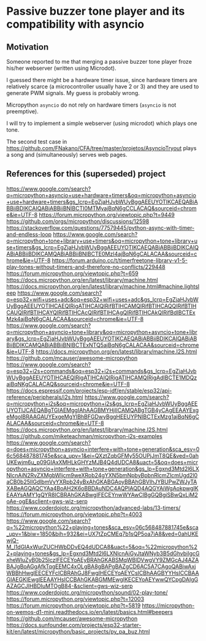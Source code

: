 # Passive buzzer tone player and its compatibility with asyncio

## Motivation

Someone reported to me that merging a passive buzzer tone player froze his/her webserver (written using Microdot).

I guessed there might be a hardware timer issue, since hardware timers are relatively scarce (a microcontroller usually have 2 or 3) and they are used to generate PWM signals. My guess is probably wrong.

Micropython `asyncio` do not rely on hardware timers (`asyncio` is not preemptive). 

I will try to implement a simple webserver (using microdot) which plays one tone.

The second test case in https://github.com/FNakano/CFA/tree/master/projetos/AsyncioTryout plays a song and (simultaneously) serves web pages.

## References for this (superseded) project

https://www.google.com/search?q=micropython+asyncio+use+hardware+timers&oq=micropython+asyncio+use+hardware+timers&gs_lcrp=EgZjaHJvbWUyBggAEEUYOTIKCAEQABiABBiiBDIKCAIQABiABBiiBNIBCTI0MTMyajBqN6gCCLACAQ&sourceid=chrome&ie=UTF-8
https://forum.micropython.org/viewtopic.php?t=9449
https://github.com/orgs/micropython/discussions/12598
https://stackoverflow.com/questions/77579445/python-async-with-timer-and-endless-loop
https://www.google.com/search?q=micropython+tone+library+use+timers&oq=micropython+tone+library+use+timers&gs_lcrp=EgZjaHJvbWUyBggAEEUYOTIKCAEQABiABBiiBDIKCAIQABiABBiiBDIKCAMQABiABBiiBNIBCTE0MzI4ajBqN6gCALACAA&sourceid=chrome&ie=UTF-8
https://forum.arduino.cc/t/timerfreetone-library-v1-5-play-tones-without-timers-and-therefore-no-conflicts/229448
https://forum.micropython.org/viewtopic.php?t=659
https://docs.micropython.org/en/latest/library/machine.html
https://docs.micropython.org/en/latest/library/machine.html#machine.lightsleep
https://www.google.com/search?q=esp32+wifi+uses+adc&oq=esp32+wifi+uses+adc&gs_lcrp=EgZjaHJvbWUyBggAEEUYOTIHCAEQIRigATIHCAIQIRifBTIHCAMQIRifBTIHCAQQIRifBTIHCAUQIRifBTIHCAYQIRifBTIHCAcQIRifBTIHCAgQIRifBTIHCAkQIRifBdIBCTExMzk4ajBqN6gCALACAA&sourceid=chrome&ie=UTF-8
https://www.google.com/search?q=micropython+asyncio+tone+library&oq=micropython+asyncio+tone+library&gs_lcrp=EgZjaHJvbWUyBggAEEUYOTIKCAEQABiABBiiBDIKCAIQABiABBiiBDIKCAMQABiABBiiBNIBCTExNTQ5ajBqN6gCALACAA&sourceid=chrome&ie=UTF-8
https://docs.micropython.org/en/latest/library/machine.I2S.html
https://github.com/mcauser/awesome-micropython
https://www.google.com/search?q=esp32+i2s+commands&oq=esp32+i2s+commands&gs_lcrp=EgZjaHJvbWUyBggAEEUYOTIHCAEQIRigATIHCAIQIRigATIHCAMQIRigAdIBCTE1MDQzajBqNKgCALACAQ&sourceid=chrome&ie=UTF-8
https://docs.espressif.com/projects/esp-idf/en/stable/esp32/api-reference/peripherals/i2s.html
https://www.google.com/search?q=micropython+i2s&oq=micropython+i2s&gs_lcrp=EgZjaHJvbWUyBggAEEUYOTIJCAEQABgTGIAEMggIAhAAGBMYHjIICAMQABgTGB4yCAgEEAAYExgeMgoIBRAAGAUYExgeMgYIBhBFGDwyBggHEEUYPNIBCTExMzg1ajBqN6gCALACAA&sourceid=chrome&ie=UTF-8
https://docs.micropython.org/en/latest/library/machine.I2S.html
https://github.com/miketeachman/micropython-i2s-examples
https://www.google.com/search?q=does+micropython+asyncio+interfere+with+tone+generation&sca_esv=06c568487881745e&sca_upv=1&ei=QXztZqbGFMy55OUPjJmT8QE&ved=0ahUKEwjm6u_p09GIAxXMHLkGHYzMJB4Q4dUDCA8&uact=5&oq=does+micropython+asyncio+interfere+with+tone+generation&gs_lp=Egxnd3Mtd2l6LXNlcnAiN2RvZXMgbWljcm9weXRob24gYXN5bmNpbyBpbnRlcmZlcmUgd2l0aCB0b25lIGdlbmVyYXRpb24yBxAhGKABGAoyBBAhGBVIhJYBUPwZWJyTAXABeAGQAQCYAa4BoAH2K6oBBDAuNDC4AQPIAQD4AQGYAiWgAokpwgIKEAAYsAMY1gQYR8ICBRAhGKABwgIFECEYnwWYAwCIBgGQBgiSBwQxLjM2oAe-ogE&sclient=gws-wiz-serp
https://www.coderdojotc.org/micropython/advanced-labs/13-timers/
https://forum.micropython.org/viewtopic.php?t=4003
https://www.google.com/search?q=%22micropython%22+playing+tones&sca_esv=06c568487881745e&sca_upv=1&biw=1850&bih=932&ei=UX7tZpCMEq7b1sQP5oa7iA8&ved=0ahUKEwjQ-M_l1dGIAxWurZUCHWbDDvEQ4dUDCA8&uact=5&oq=%22micropython%22+playing+tones&gs_lp=Egxnd3Mtd2l6LXNlcnAiGyJtaWNyb3B5dGhvbiIgcGxheWluZyB0b25lczIFECEYoAEyBRAhGKABSMqWBlDVwgVY9ZMGcAJ4AZABAJgBoAGgAfkTqgEEMC4xOLgBA8gBAPgBAZgCD6AC5A7CAgoQABiwAxjWBBhHwgIEECEYFcICBRAhGJ8FwgIHECEYoAEYCsICBhAAGBYYHsICCBAAGIAEGKIEwgIEEAAYHsICCBAhGKABGMMEwgIKECEYoAEYwwQYCpgDAIgGAZAGCJIHBDIuMTOgB84-&sclient=gws-wiz-serp
https://www.coderdojotc.org/micropython/sound/02-play-tone/
https://forum.micropython.org/viewtopic.php?t=12003
https://forum.micropython.org/viewtopic.php?t=5819
https://micropython-on-wemos-d1-mini.readthedocs.io/en/latest/basics.html#beepers
https://github.com/mcauser/awesome-micropython
https://docs.sunfounder.com/projects/esp32-starter-kit/en/latest/micropython/basic_projects/py_pa_buz.html


